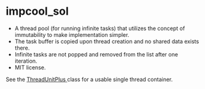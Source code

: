 # impcool_sol

 * A thread pool (for running infinite tasks) that utilizes the concept of immutability to make implementation simpler. 
 * The task buffer is copied upon thread creation and no shared data exists there.
 * Infinite tasks are not popped and removed from the list after one iteration.
 * MIT license.
 
<p>
 See the 
 <a href="https://github.com/calebtt/impcool_sol/blob/master/immutable_thread_pool/ThreadUnitPlus.h">ThreadUnitPlus </a>
  class for a usable single thread container.  </p>
